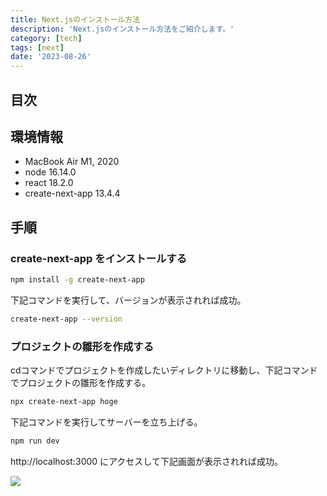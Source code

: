 ```yaml
---
title: Next.jsのインストール方法
description: 'Next.jsのインストール方法をご紹介します。'
category: [tech]
tags: [next]
date: '2023-08-26'
---
```


## 目次

## 環境情報

- MacBook Air M1, 2020
- node 16.14.0
- react 18.2.0
- create-next-app 13.4.4

## 手順

### create-next-app をインストールする

```bash
npm install -g create-next-app
```

下記コマンドを実行して、バージョンが表示されれば成功。

```bash
create-next-app --version
```

### プロジェクトの雛形を作成する

cdコマンドでプロジェクトを作成したいディレクトリに移動し、下記コマンドでプロジェクトの雛形を作成する。

```bash
npx create-next-app hoge
```

下記コマンドを実行してサーバーを立ち上げる。

```bash
npm run dev
```

http://localhost:3000 にアクセスして下記画面が表示されれば成功。

![](/images/articles/next-setup/01.png)
